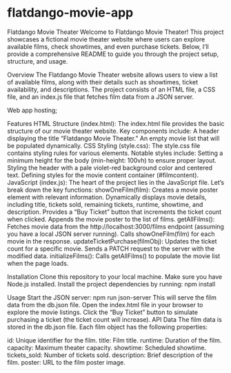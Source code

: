 # flatdango-movie-app
Flatdango Movie Theater
Welcome to Flatdango Movie Theater! This project showcases a fictional movie theater website where users can explore available films, check showtimes, and even purchase tickets. Below, I’ll provide a comprehensive README to guide you through the project setup, structure, and usage.

Overview
The Flatdango Movie Theater website allows users to view a list of available films, along with their details such as showtimes, ticket availability, and descriptions. The project consists of an HTML file, a CSS file, and an index.js file that fetches film data from a JSON server.

Web app hosting;

Features
HTML Structure (index.html):
The index.html file provides the basic structure of our movie theater website.
Key components include:
A header displaying the title “Flatdango Movie Theater.”
An empty movie list that will be populated dynamically.
CSS Styling (style.css):
The style.css file contains styling rules for various elements.
Notable styles include:
Setting a minimum height for the body (min-height: 100vh) to ensure proper layout.
Styling the header with a pale violet-red background color and centered text.
Defining styles for the movie content container (#filmcontent).
JavaScript (index.js):
The heart of the project lies in the JavaScript file.
Let’s break down the key functions:
showOneFilm(film):
Creates a movie poster element with relevant information.
Dynamically displays movie details, including title, tickets sold, remaining tickets, runtime, showtime, and description.
Provides a “Buy Ticket” button that increments the ticket count when clicked.
Appends the movie poster to the list of films.
getAllFilms():
Fetches movie data from the http://localhost:3000/films endpoint (assuming you have a local JSON server running).
Calls showOneFilm(film) for each movie in the response.
updateTicketPurchase(filmObj):
Updates the ticket count for a specific movie.
Sends a PATCH request to the server with the modified data.
initializeFilms():
Calls getAllFilms() to populate the movie list when the page loads.
 

Installation
Clone this repository to your local machine.
Make sure you have Node.js installed.
Install the project dependencies by running:
npm install

Usage
Start the JSON server:
npm run json-server
This will serve the film data from the db.json file.
Open the index.html file in your browser to explore the movie listings.
Click the “Buy Ticket” button to simulate purchasing a ticket (the ticket count will increase).
API Data
The film data is stored in the db.json file. Each film object has the following properties:

id: Unique identifier for the film.
title: Film title.
runtime: Duration of the film.
capacity: Maximum theater capacity.
showtime: Scheduled showtime.
tickets_sold: Number of tickets sold.
description: Brief description of the film.
poster: URL to the film poster image.
